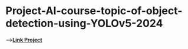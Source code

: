 # Project-AI-course-topic-of-object-detection-using-YOLOv5-2024
-->[**Link Project**](https://colab.research.google.com/drive/1hRJlCDvDuMALCEa2_PLdJ4BU5yyAdzG_?usp=sharing)

